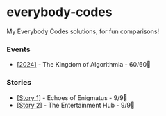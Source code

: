# everybody-codes
My Everybody Codes solutions, for fun comparisons!

### Events

* [[2024]](ec_2024/README.md) - The Kingdom of Algorithmia - 60/60🐤

### Stories

* [[Story 1]](ec_1/README.md) - Echoes of Enigmatus - 9/9🐤
* [[Story 2]](ec_2/README.md) - The Entertainment Hub - 9/9🐤
